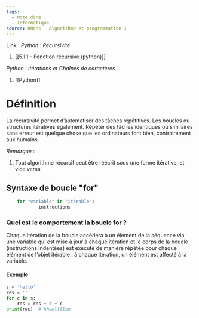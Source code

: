 ```yaml
---
tags:
  - Note_done
  - Informatique
source: UMons - Algorithme et programmation 1
---
```


Link : 
_Python : Récursivité_
1. [[5.1.1 - Fonction récursive (python)]]

_Python : Itérations et Chaînes de caractères_
1. [[Python]]

# Définition
La récursivité permet d’automatiser des tâches répétitives. 
Les boucles ou structures itératives également. Répéter des tâches identiques ou similaires sans erreur est quelque chose que les ordinateurs font bien, contrairement aux humains.

_Remarque_ :
1. Tout algorithme récursif peut être réécrit sous une forme itérative, et vice versa

## Syntaxe de boucle "for"
```PYTHON
	for "variable" in "itérable":
			instructions
```


### Quel est le comportement la boucle for ?
Chaque itération de la boucle accédera à un élément de la séquence via une variable qui est mise à jour à chaque itération et le corps de la boucle (instructions indentées) est exécuté de manière répétée pour chaque élément de l’objet itérable : à chaque itération, un élément est affecté à la variable.

#### Exemple
```python
s = 'hello' 
res = '' 
for c in s: 
	res = res + c + c 
print(res)  # hheelllloo
```